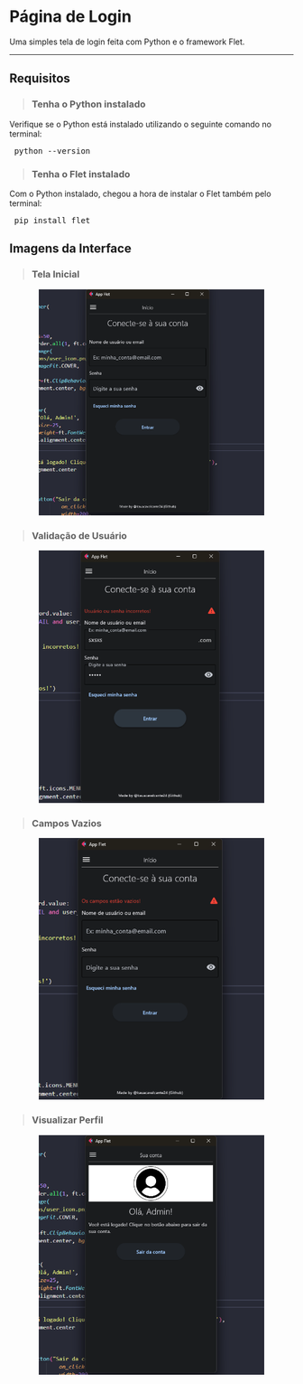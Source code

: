 # Página de Login
Uma simples tela de login feita com Python e o framework Flet.

---

## Requisitos
> ### Tenha o Python instalado
Verifique se o Python está instalado utilizando o seguinte comando no terminal:
<pre> python --version </pre>

> ### Tenha o Flet instalado
Com o Python instalado, chegou a hora de instalar o Flet também pelo terminal:
<pre> pip install flet </pre>

## Imagens da Interface

> ### Tela Inicial
<p align="center">
    <img src="readme_media/example2.png" width="400"/>
</p>

> ### Validação de Usuário
<p align="center">
    <img src="readme_media/example3.png" width="400"/>
</p>

> ### Campos Vazios
<p align="center">
    <img src="readme_media/example4.png" width="400"/>
</p>

> ### Visualizar Perfil
<p align="center">
    <img src="readme_media/example1.png" width="400"/>
</p>